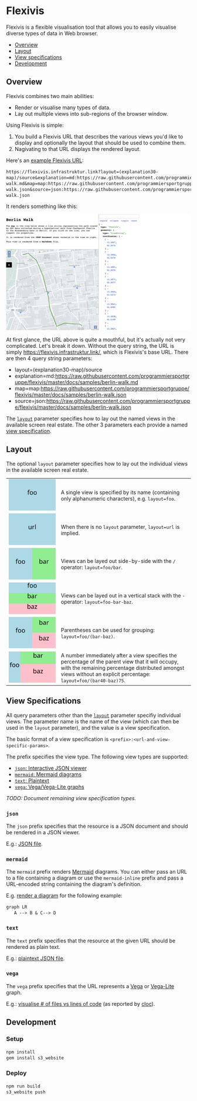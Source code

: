 # Flexivis

Flexivis is a flexible visualisation tool that allows you to easily visualise diverse types of data in Web browser.

<ul>
    <li><a href="#overview">Overview</a></li>
    <li><a href="#layout">Layout</a></li>
    <li><a href="#view-specifications">View specifications</a></li>
    <li class="hide-in-app"><a href="#development">Development</a></li>
</ul>


## Overview

Flexivis combines two main abilities:
- Render or visualise many types of data.
- Lay out multiple views into sub-regions of the browser window.

Using Flexivis is simple:
1. You build a Flexivis URL that describes the various views you'd like to display and optionally the layout that should be used to combine them.
2. Nagivating to that URL displays the rendered layout.


Here's an [example Flexivis URL]:
```
https://flexivis.infrastruktur.link?layout=(explanation30-map)/source&explanation=md:https://raw.githubusercontent.com/programmiersportgruppe/flexivis/master/docs/samples/berlin-walk.md&map=map:https://raw.githubusercontent.com/programmiersportgruppe/flexivis/master/docs/samples/berlin-walk.json&source=json:https://raw.githubusercontent.com/programmiersportgruppe/flexivis/master/docs/samples/berlin-walk.json
```

[example Flexivis URL]: https://flexivis.infrastruktur.link?layout=(explanation30-map)/source&explanation=md:https://raw.githubusercontent.com/programmiersportgruppe/flexivis/master/docs/samples/berlin-walk.md&map=map:https://raw.githubusercontent.com/programmiersportgruppe/flexivis/master/docs/samples/berlin-walk.json&source=json:https://raw.githubusercontent.com/programmiersportgruppe/flexivis/master/docs/samples/berlin-walk.json

It renders something like this:

[![Screenshot of the "Berlin Walk" example in Fleixvis showing a layout with 3 views: a Markdown document in the top-left, a map in bottom-left, and JSON document on the right.](https://raw.githubusercontent.com/programmiersportgruppe/flexivis/master/docs/samples/berlin-walk-screenshot.png)](https://flexivis.infrastruktur.link?layout=(explanation30-map)/source&explanation=md:https://raw.githubusercontent.com/programmiersportgruppe/flexivis/master/docs/samples/berlin-walk.md&map=map:https://raw.githubusercontent.com/programmiersportgruppe/flexivis/master/docs/samples/berlin-walk.json&source=json:https://raw.githubusercontent.com/programmiersportgruppe/flexivis/master/docs/samples/berlin-walk.json)

At first glance, the URL above is quite a mouthful, but it's actually not very complicated. Let's break it down. Without the query string, the URL is simply https://flexivis.infrastruktur.link/, which is Flexivis's base URL. There are then 4 query string parameters:
- layout=(explanation30-map)/source
- explanation=md:https://raw.githubusercontent.com/programmiersportgruppe/flexivis/master/docs/samples/berlin-walk.md
- map=map:https://raw.githubusercontent.com/programmiersportgruppe/flexivis/master/docs/samples/berlin-walk.json
- source=json:https://raw.githubusercontent.com/programmiersportgruppe/flexivis/master/docs/samples/berlin-walk.json

The [`layout`](#layout) parameter specifies how to lay out the named views in the available screen real estate. The other 3 parameters each provide a named [view specification](#view-specifications).


## Layout

The optional `layout` parameter specifies how to lay out the individual views in the available screen real estate.

<table>
    <tr>
        <td style="min-width: 90px"><img src="https://raw.githubusercontent.com/programmiersportgruppe/flexivis/master/docs/images/layout-foo.svg?sanitize=true"/></td>
        <td>A single view is specified by its name (containing only alphanumeric characters), e.g. <code>layout=foo</code>.</td>
    </tr>
    <tr>
        <td><img src="https://raw.githubusercontent.com/programmiersportgruppe/flexivis/master/docs/images/layout-url.svg?sanitize=true"/></td>
        <td>When there is no <code>layout</code> parameter, <code>layout=url</code> is implied.</td>
    </tr>
    <tr>
        <td><img src="https://raw.githubusercontent.com/programmiersportgruppe/flexivis/master/docs/images/layout-horizontal.svg?sanitize=true"/></td>
        <td>Views can be layed out side-by-side with the <code>/</code> operator: <code>layout=foo/bar</code>.</td>
    </tr>
    <tr>
        <td><img src="https://raw.githubusercontent.com/programmiersportgruppe/flexivis/master/docs/images/layout-vertical.svg?sanitize=true"/></td>
        <td>Views can be layed out in a vertical stack with the <code>-</code> operator: <code>layout=foo-bar-baz</code>.</td>
    </tr>
    <tr>
        <td><img src="https://raw.githubusercontent.com/programmiersportgruppe/flexivis/master/docs/images/layout-grouping.svg?sanitize=true"/></td>
        <td>Parentheses can be used for grouping: <code>layout=foo/(bar-baz)</code>.</td>
    </tr>
    <tr>
        <td><img src="https://raw.githubusercontent.com/programmiersportgruppe/flexivis/master/docs/images/layout-percentage.svg?sanitize=true"/></td>
        <td>A number immediately after a view specifies the percentage of the parent view that it will occupy,<br/> with the remaining percentage distributed amongst views without an explicit percentage:<br/> <code>layout=foo/(bar40-baz)75</code>.</td>
    </tr>
</table>


## View Specifications

All query parameters other than the [`layout`](#layout) parameter specifiy individual views.
The parameter name is the name of the view (which can then be used in the `layout` parameter), and the value is a view specification.

The basic format of a view specification is `<prefix>:<url-and-view-specific-params>`.

The prefix specifies the view type. The following view types are supported:

- [`json`: Interactive JSON viewer](#json)
- [`mermaid`: Mermaid diagrams](#mermaid)
- [`text`: Plaintext](#text)
- [`vega`: Vega/Vega-Lite graphs](#vega)

_TODO: Document remaining view specification types._

### `json`

The `json` prefix specifies that the resource is a JSON document and should be rendered in a JSON viewer.

E.g.: [JSON file](http://flexivis.infrastruktur.link/?url=json:https://raw.githubusercontent.com/programmiersportgruppe/flexivis/master/docs/samples/berlin-walk.json).

### `mermaid`

The `mermaid` prefix renders [Mermaid](https://mermaid-js.github.io/mermaid) diagrams. You can either pass
an URL to a file containing a diagram or use the `mermaid-inline` prefix and pass a URL-encoded string
containing the diagram's definition.

E.g. [render a diagram](http://flexivis.infrastruktur.link/?url=mermaid-inline:graph%20LR%0A%20%20%20A%20--%3E%20B%20%26%20C--%3E%20D) for the following example:

```mermaid
graph LR
   A --> B & C--> D
```

### `text`

The `text` prefix specifies that the resource at the given URL should be rendered as plain text.

E.g.: [plaintext JSON file](http://flexivis.infrastruktur.link/?url=text:https://raw.githubusercontent.com/programmiersportgruppe/flexivis/master/docs/samples/berlin-walk.json).


### `vega`

The `vega` prefix specifies that the URL represents a [Vega](https://vega.github.io/vega/) or [Vega-Lite](https://vega.github.io/vega-lite/) graph.

E.g.: [visualise # of files vs lines of code](http://flexivis.infrastruktur.link/?layout=(graph-data)/source&graph=vega:https://raw.githubusercontent.com/programmiersportgruppe/flexivis/master/docs/samples/cloc.json&source=json:https://raw.githubusercontent.com/programmiersportgruppe/flexivis/master/docs/samples/cloc.json&data=text:https://raw.githubusercontent.com/programmiersportgruppe/flexivis/master/docs/samples/cloc.csv) (as reported by [cloc]()).


<div class="hide-following-in-app"></div>

## Development

### Setup

```bash
npm install
gem install s3_website
```

### Deploy

```bash
npm run build
s3_website push
```
